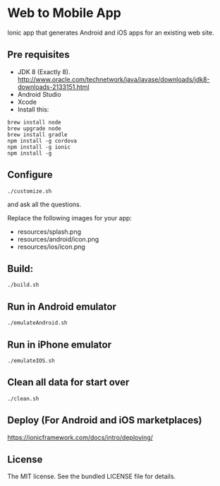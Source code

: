 # Web to Mobile App

Ionic app that generates Android and iOS apps for an existing web site.

## Pre requisites

- JDK 8 (Exactly 8). http://www.oracle.com/technetwork/java/javase/downloads/jdk8-downloads-2133151.html
- Android Studio
- Xcode
- Install this:
```
brew install node
brew upgrade node
brew install gradle
npm install -g cordova
npm install -g ionic
npm install -g
```

## Configure
```
./customize.sh
```
and ask all the questions.

Replace the following images for your app:
- resources/splash.png
- resources/android/icon.png
- resources/ios/icon.png

## Build:
```
./build.sh
```

## Run in Android emulator
```
./emulateAndroid.sh
```

## Run in iPhone emulator
```
./emulateIOS.sh
```

## Clean all data for start over
```
./clean.sh
```

## Deploy (For Android and iOS marketplaces)
https://ionicframework.com/docs/intro/deploying/

## License

The MIT license. See the bundled LICENSE file for details.
